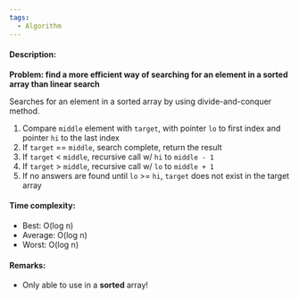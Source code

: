 ```yaml
---
tags:
  - Algorithm
---
```

#### Description:
**Problem: find a more efficient way of searching for an element in a sorted array than linear search**

Searches for an element in a sorted array by using divide-and-conquer method.

1. Compare `middle` element with `target`, with pointer `lo` to first index and pointer `hi` to the last index
2. If `target` == `middle`, search complete, return the result
3. If `target` < `middle`, recursive call w/ `hi` to `middle - 1`
4. If `target` > `middle`, recursive call w/ `lo` to `middle + 1`
5. If no answers are found until `lo` >= `hi`, `target` does not exist in the target array
#### Time complexity:
- Best: O(log n)
- Average: O(log n)
- Worst: O(log n)

#### Remarks:
- Only able to use in a **sorted** array!